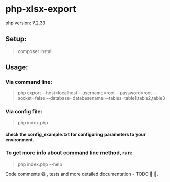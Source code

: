 # php-xlsx-export
php version: 7.2.33

## Setup:

> composer install

## Usage:

### Via command line: 
> php export --host=localhost --username=root --password=root --socket=false --database=databasename --tables=table1,table2,table3

### Via config file:
> php index.php
#### check the config_example.txt for configuring parameters to your environment.

### To get more info about command line method, run:
> php index.php --help


Code comments :sweat_smile: , tests and more detailed documentation - TODO :pencil: :construction:.
